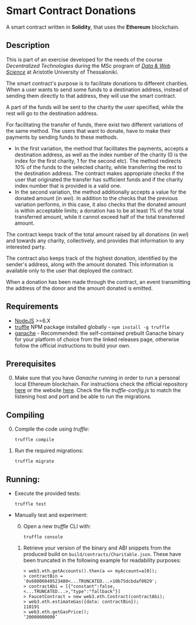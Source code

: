 # Smart Contract Donations
A smart contract written in **Solidity**, that uses the **Ethereum** blockchain.
 
## Description
This is part of an exercise developed for the needs of the course _Decentralized Technologies_ during the MSc program of _[Data & Web Science](https://dws.csd.auth.gr/en/)_ at Aristotle University of Thessaloniki.

The smart contract's purpose is to facilitate donations to different charities. When a user wants to send some funds to a destination address, instead of sending them directly to that address, they will use the smart contract. 

A part of the funds will be sent to the charity the user specified, while the rest will go to the destination address.

For facilitating the transfer of funds, there exist two different variations of the same method. 
The users that want to donate, have to make their payments by sending funds to these methods.

* In the first variation, the method that facilitates the payments, accepts a destination address, as well as the index number of the charity (0 is the index for the first charity, 1 for the second etc). The method redirects _10%_ of the funds to the selected charity, while transferring the rest to the destination address. The contract makes appropriate checks if the user that originated the transfer has sufficient funds and if the charity index number that is provided is a valid one.
* In the second variation, the method additionally accepts a value for the donated amount (in _wei_). In addition to the checks that the previous variation performs, in this case, it also checks that the donated amount is within acceptable limits; a donation has to be at least 1% of the total transferred amount, while it cannot exceed half of the total transferred amount.

The contract keeps track of the total amount raised by all donations (in _wei_) and towards any charity, collectively, and provides that information to any interested party.

The contract also keeps track of the highest donation, identified by the sender's address, along with the amount donated. This information is available
only to the user that deployed the contract.

When a donation has been made through the contract, an event transmitting the address of the donor and the amount donated is emitted.

## Requirements
* [NodeJS](https://nodejs.org/en/) >=6.X
* [truffle](https://www.npmjs.com/package/truffle) NPM package installed globally - `npm install -g truffle`
* [ganache](https://github.com/trufflesuite/ganache/releases) - Recommended: the self-contained prebuilt Ganache binary for your platform of choice from the linked releases page, otherwise follow the official instructions to build your own. 

## Prerequisites
0. Make sure that you have _Ganache_ running in order to run a personal local Ethereum blockchain. For instructions check the official repository [here](https://github.com/trufflesuite/ganache) or the website [here](https://www.trufflesuite.com/ganache). Check the file _truffle-config.js_ to match the listening host and port and be able to run the migrations.

## Compiling

0. Compile the code using _truffle_:
    ```
    truffle compile
    ```
1. Run the required migrations:
    ```
    truffle migrate
    ```

## Running:
* Execute the provided tests:
    ```
    truffle test
    ```
  
* Manually test and experiment:

    0. Open a new _truffle_ CLI with:
        ```
        truffle console
        ```
    1. Retrieve your version of the binary and ABI snippets from the produced build on `build/contracts/Charitable.json`. These have been truncated in the following example for readability purposes:
     
        ```
        > web3.eth.getAccounts().then(a => myAccount=a[0]);
        > contractBin = '0x60806040523480<...TRUNCATED...>10b75dcbdaf0029';
        > contractAbi = [{"constant":false,<...TRUNCATED...>,"type":"fallback"}]
        > FaucetContract = new web3.eth.Contract(contractAbi);
        > web3.eth.estimateGas({data: contractBin});
        118191
        > web3.eth.getGasPrice();
        ‘20000000000’
        ```
